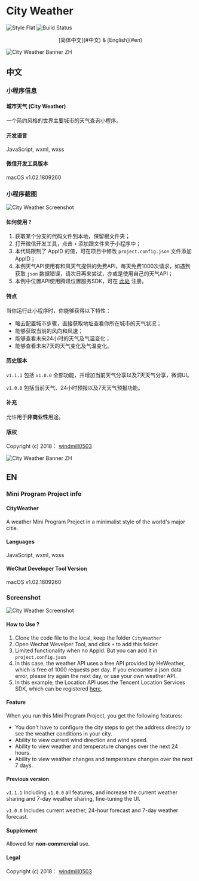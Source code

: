 # City Weather 
![Style Flat](https://img.shields.io/badge/style-flat-green.svg?longCache=true&style=flat)
![Build Status](https://travis-ci.org/typelift/Swiftz.svg?branch=master)

<center>[简体中文](#中文) & [English](#en)</center>

![City Weather Banner ZH](http://img.nousbuild.top/cityweather/github/cityweather-github-banner-zh.jpg)

## 中文

### 小程序信息

#### 城市天气 (City Weather)

一个简约风格的世界主要城市的天气查询小程序。

#### 开发语言

JavaScript, wxml, wxss

#### 微信开发工具版本

macOS v1.02.1809260

### 小程序截图

![City Weather Screenshot](http://img.nousbuild.top/cityweather/github/cityweather-github-screenshot.jpg)



#### 如何使用 ?

1. 获取某个分支的代码文件到本地，保留根文件夹；
2. 打开微信开发工具，点击 `+` 添加跟文件夹于小程序中；
3. 本代码限制了 AppID 的值，可在项目中修改 `project.config.json` 文件添加 AppID；
4. 本例天气API使用有和风天气提供的免费API，每天免费1000次请求，如遇到获取 `json` 数据错误，请次日再来尝试，亦或是使用自己的天气API；
5. 本例中位置API使用腾讯位置服务SDK，可在 [此处](https://lbs.qq.com/) 注册。

#### 特点

当你运行此小程序时，你能够获得以下特性：

- 略去配置城市步骤，直接获取地址查看你所在城市的天气状况；
- 能够获取当前的风向和风速；
- 能够查看未来24小时的天气及气温变化；
- 能够查看未来7天的天气变化及气温变化。

#### 历史版本

`v1.1.1` 包括 `v1.0.0` 全部功能，并增加当前天气分享以及7天天气分享，微调UI。

`v1.0.0` 包括当前天气、24小时预报以及7天天气预报功能。 

#### 补充

允许用于**非商业性**用途。

#### 版权

Copyright (c) 2018： [windmill0503](https://github.com/windmill0503)

 

![City Weather Banner ZH](http://img.nousbuild.top/cityweather/github/cityweather-github-banner-en.jpg)

## EN

### Mini Program Project info

#### CityWeather

A weather Mini Program Project  in a minimalist style of the world's major citie.

#### Languages

JavaScript, wxml, wxss

#### WeChat Developer Tool Version

macOS v1.02.1809260

### Screenshot

![City Weather Screenshot](http://img.nousbuild.top/cityweather/github/cityweather-github-screenshot.jpg)



#### How to Use ?

1. Clone the code file to the local, keep the  folder `CityWeather`
2. Open Wechat Wevelper Tool, and click `+` to add this folder.
3. Limited functionality when no AppId. But you can add it in ``project.config.json``
4. In this case, the weather API uses a free API provided by HeWeather, which is free of 1000 requests per day. If you encounter a json data error, please try again the next day, or use your own weather API.
5. In this example, the Location API uses the Tencent Location Services SDK, which can be registered [here](https://lbs.qq.com/).

#### Feature
When you run this Mini Program Project, you get the following features:

+ You don't have to configure the city steps to get the address directly to see the weather conditions in your city.
+ Ability to view current wind direction and wind speed.
+ Ability to view weather and temperature changes over the next 24 hours.
+ Ability to view weather changes and temperature changes over the next 7 days.

#### Previous version

`v1.1.1` Including `v1.0.0` all features, and increase the current weather sharing and 7-day weather sharing, fine-tuning the UI.

`v1.0.0` Includes current weather, 24-hour forecast and 7-day weather forecast. 

#### Supplement

Allowed for **non-commercial** use.

#### Legal

Copyright (c) 2018： [windmill0503](https://github.com/windmill0503)
